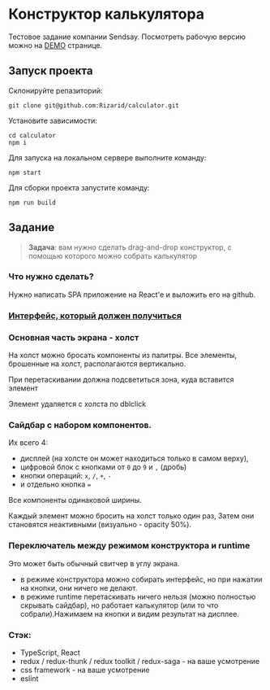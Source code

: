 # Конструктор калькулятора
Тестовое задание компании Sendsay. Посмотреть рабочую версию можно на [DEMO](https://rizarid.github.io/calculator/) странице.

## Запуск проекта
Склонируйте репазиторий:
```
git clone git@github.com:Rizarid/calculator.git
```
Установите зависимости:
```
cd calculator
npm i
```
Для запуска на локальном сервере выполните команду:
```
npm start
```
Для сборки проекта запустите команду:
```
npm run build
```

## Задание
> **Задача**: вам нужно сделать drag-and-drop конструктор, с помощью которого можно собрать калькулятор
> 

### Что нужно сделать?

Нужно написать SPA приложение на React'e и выложить его на github.

### [Интерфейс, который должен получиться](https://www.figma.com/file/pdYzuOkvXY3Q00YRAMsLuz/Calculator-Constructor?node-id=613%3A1089)

### **Основная часть экрана - холст**

На холст можно бросать компоненты из палитры. Все элементы, брошенные на холст, располагаются вертикально.

При перетаскивании должна подсветиться зона, куда вставится элемент

Элемент удаляется с холста по dblclick

### **Сайдбар с набором компонентов**.

Их всего 4:

- дисплей (на холсте он может находиться только в самом верху),
- цифровой блок с кнопками от `0` до `9` и `,` (дробь)
- кнопки операций: `x`, `/`, `+`, `-`
- и отдельно кнопка `=`

Все компоненты одинаковой ширины.

Каждый элемент можно бросить на холст только один раз, Затем они становятся неактивными (визуально - opacity 50%).

### **Переключатель между режимом конструктора и runtime**

Это может быть обычный свитчер в углу экрана.

- в режиме конструктора можно собирать интерфейс, но при нажатии на кнопки, они ничего не делают.
- в режиме runtime перетаскивать ничего нельзя (можно полностью скрывать сайдбар), но работает калькулятор (или то что собрали).Нажимаем на кнопки и видим результат на дисплее.

### **Стэк**:

- TypeScript, React
- redux / redux-thunk / redux toolkit / redux-saga - на ваше усмотрение
- css framework - на ваше усмотрение
- eslint